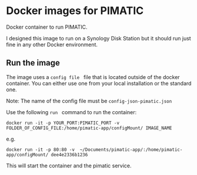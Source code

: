# Docker images for PIMATIC
Docker container to run PIMATIC.

I designed this image to run on a Synology Disk Station but it should run just fine in any other Docker environment.


## Run the image
The image uses a  ```config file ``` file that is located outside of the docker container. You can either use one from your local installation or the standard one.

Note: The name of the config file must be ```config-json-pimatic.json```

Use the following  ```run ``` command to run the container:

```docker run -it -p YOUR_PORT:PIMATIC_PORT -v  FOLDER_OF_CONFIG_FILE:/home/pimatic-app/configMount/ IMAGE_NAME ```

e.g.

 ```docker run -it -p 80:80 -v  ~/Documents/pimatic-app/:/home/pimatic-app/configMount/ dee4e2336b1236 ```

This will start the container and the pimatic service.
